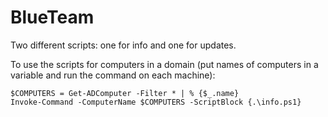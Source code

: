 # BlueTeam

Two different scripts: one for info and one for updates. 

To use the scripts for computers in a domain (put names of computers in a variable and run the command on each machine):
```
$COMPUTERS = Get-ADComputer -Filter * | % {$_.name} 
Invoke-Command -ComputerName $COMPUTERS -ScriptBlock {.\info.ps1}
```
